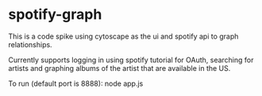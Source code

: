 # spotify-graph

This is a code spike using cytoscape as the ui and spotify api to graph relationships.

Currently supports logging in using spotify tutorial for OAuth, searching for artists and graphing albums of the artist that are available in the US.

To run (default port is 8888):
  node app.js
 
